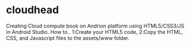 # cloudhead
Creating Cloud compute book on Andrion platform using HTML5/CSS3/JS in Android Studio.
How to..
1:Create your HTML5 code, 
2:Copy the HTML, CSS, and Javascript files to the assets/www folder.

